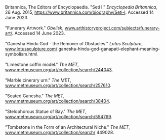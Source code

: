 Britannica, The Editors of Encyclopaedia. "Seti I." *Encyclopedia Britannica*, 26 Aug. 2015, 
     https://www.britannica.com/biography/Seti-I. Accessed 14 June 2023. 
<br>
<br>
"Funerary Artwork." *Obelisk*, www.arthistoryproject.com/subjects/funerary-art/. Accessed 14 June 
     2023. 
<br>
<br>
"Ganesha Hindu God - the Remover of Obstacles." *Lotus Sculpture*, www.lotussculpture.com/ 
     ganesha-hindu-god-ganapati-elephant-meaning-symbolism.html. 
<br>
<br>
"Limestone coffin model." *The MET*, www.metmuseum.org/art/collection/search/244043. 
<br>
<br>
"Marble cinerary urn." *The MET*, www.metmuseum.org/art/collection/search/257610. 
<br>
<br>
"Seated Ganesha." *The MET*, www.metmuseum.org/art/collection/search/38404. 
<br>
<br>
"Stelophorous Statue of Bay." *The MET*, www.metmuseum.org/art/collection/search/554769. 
<br>
<br>
"Tombstone in the Form of an Architectural Niche." *The MET*, www.metmuseum.org/art/collection/search/ 
     449028. 